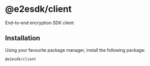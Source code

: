 # @e2esdk/client

End-to-end encryption SDK client

## Installation

Using your favourite package manager, install the following package:

```
@e2esdk/client
```

